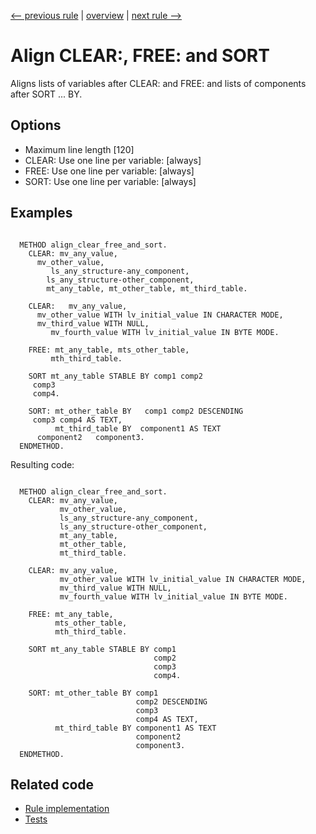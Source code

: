 [<-- previous rule](AlignWithSecondWordRule.md) | [overview](../rules.md) | [next rule -->](AlignParametersRule.md)

# Align CLEAR:, FREE: and SORT

Aligns lists of variables after CLEAR: and FREE: and lists of components after SORT ... BY.

## Options

* Maximum line length \[120\] 
* CLEAR: Use one line per variable: \[always\]
* FREE: Use one line per variable: \[always\]
* SORT: Use one line per variable: \[always\]

## Examples


```ABAP

  METHOD align_clear_free_and_sort.
    CLEAR: mv_any_value,
      mv_other_value,
         ls_any_structure-any_component,
        ls_any_structure-other_component,
        mt_any_table, mt_other_table, mt_third_table.

    CLEAR:   mv_any_value,
      mv_other_value WITH lv_initial_value IN CHARACTER MODE,
      mv_third_value WITH NULL,
         mv_fourth_value WITH lv_initial_value IN BYTE MODE.

    FREE: mt_any_table, mts_other_table,
         mth_third_table.

    SORT mt_any_table STABLE BY comp1 comp2
     comp3
     comp4.

    SORT: mt_other_table BY   comp1 comp2 DESCENDING
     comp3 comp4 AS TEXT,
          mt_third_table BY  component1 AS TEXT
      component2   component3.
  ENDMETHOD.
```

Resulting code:

```ABAP

  METHOD align_clear_free_and_sort.
    CLEAR: mv_any_value,
           mv_other_value,
           ls_any_structure-any_component,
           ls_any_structure-other_component,
           mt_any_table,
           mt_other_table,
           mt_third_table.

    CLEAR: mv_any_value,
           mv_other_value WITH lv_initial_value IN CHARACTER MODE,
           mv_third_value WITH NULL,
           mv_fourth_value WITH lv_initial_value IN BYTE MODE.

    FREE: mt_any_table,
          mts_other_table,
          mth_third_table.

    SORT mt_any_table STABLE BY comp1
                                comp2
                                comp3
                                comp4.

    SORT: mt_other_table BY comp1
                            comp2 DESCENDING
                            comp3
                            comp4 AS TEXT,
          mt_third_table BY component1 AS TEXT
                            component2
                            component3.
  ENDMETHOD.
```

## Related code

* [Rule implementation](../../com.sap.adt.abapcleaner/src/com/sap/adt/abapcleaner/rules/alignment/AlignClearFreeAndSortRule.java)
* [Tests](../../test/com.sap.adt.abapcleaner.test/src/com/sap/adt/abapcleaner/rules/alignment/AlignClearFreeAndSortTest.java)

